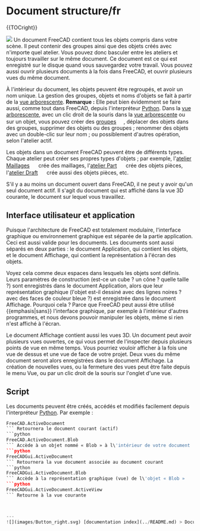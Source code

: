 # Document structure/fr
{{TOCright}}

![](images/Screenshot_treeview.jpg ) Un document FreeCAD contient tous les objets compris dans votre scène. Il peut contenir des groupes ainsi que des objets créés avec n\'importe quel atelier. Vous pouvez donc basculer entre les ateliers et toujours travailler sur le même document. Ce document est ce qui est enregistré sur le disque quand vous sauvegardez votre travail. Vous pouvez aussi ouvrir plusieurs documents à la fois dans FreeCAD, et ouvrir plusieurs vues du même document.

À l\'intérieur du document, les objets peuvent être regroupés, et avoir un nom unique. La gestion des groupes, objets et noms d\'objets se fait à partir de la [vue arborescente](Tree_view/fr.md). **Remarque :** Elle peut bien évidemment se faire aussi, comme tout dans FreeCAD, depuis l\'interpréteur [Python](Python/fr.md). Dans la [vue arborescente](Tree_view/fr.md), avec un clic droit de la souris dans la [vue arborescente](Tree_view/fr.md) ou sur un objet, vous pouvez créer des [groupes](Std_Group/fr.md) <img alt="" src=images/Std_Group.svg  style="width:16px;">, déplacer des objets dans des groupes, supprimer des objets ou des groupes ; renommer des objets avec un double-clic sur leur nom ; ou possiblement d\'autres opération, selon l\'atelier actif.

Les objets dans un document FreeCAD peuvent être de différents types. Chaque atelier peut créer ses propres types d\'objets ; par exemple, l\'[atelier Maillages](Mesh_Workbench/fr.md) <img alt="" src=images/Workbench_Mesh.svg  style="width:16px;"> crée des maillages, l\'[atelier Part](Part_Workbench/fr.md) <img alt="" src=images/Workbench_Part.svg  style="width:16px;"> crée des objets pièces, l\'[atelier Draft](Draft_Workbench/fr.md) <img alt="" src=images/Workbench_Draft.svg  style="width:16px;"> crée aussi des objets pièces, etc.

S\'il y a au moins un document ouvert dans FreeCAD, il ne peut y avoir qu\'un seul document actif. Il s\'agit du document qui est affiché dans la vue 3D courante, le document sur lequel vous travaillez.

## Interface utilisateur et application 

Puisque l\'architecture de FreeCAD est totalement modulaire, l\'interface graphique ou environnement graphique est séparée de la partie application. Ceci est aussi valide pour les documents. Les documents sont aussi séparés en deux parties : le document Application, qui contient les objets, et le document Affichage, qui contient la représentation à l\'écran des objets.

Voyez cela comme deux espaces dans lesquels les objets sont définis. Leurs paramètres de construction (est-ce un cube ? un cône ? quelle taille ?) sont enregistrés dans le document Application, alors que leur représentation graphique (l\'objet est-il dessiné avec des lignes noires ? avec des faces de couleur bleue ?) est enregistrée dans le document Affichage. Pourquoi cela ? Parce que FreeCAD peut aussi être utilisé {{emphasis|sans}} l\'interface graphique, par exemple à l\'intérieur d\'autres programmes, et nous devons pouvoir manipuler les objets, même si rien n\'est affiché à l\'écran.

Le document Affichage contient aussi les vues 3D. Un document peut avoir plusieurs vues ouvertes, ce qui vous permet de l\'inspecter depuis plusieurs points de vue en même temps. Vous pourriez vouloir afficher à la fois une vue de dessus et une vue de face de votre projet. Deux vues du même document seront alors enregistrées dans le document Affichage. La création de nouvelles vues, ou la fermeture des vues peut être faite depuis le menu Vue, ou par un clic droit de la souris sur l\'onglet d\'une vue.

## Script

Les documents peuvent être créés, accédés et modifiés facilement depuis l\'interpréteur [Python](Python/fr.md). Par exemple : 
```python
FreeCAD.ActiveDocument
``` Retournera le document courant (actif) 
```python
FreeCAD.ActiveDocument.Blob
``` Accède à un objet nommé « Blob » à l\'intérieur de votre document 
```python
FreeCADGui.ActiveDocument
``` Retournera la vue document associée au document courant 
```python
FreeCADGui.ActiveDocument.Blob
``` Accède à la représentation graphique (vue) de l\'objet « Blob » 
```python
FreeCADGui.ActiveDocument.ActiveView
``` Retourne à la vue courante



---
![](images/Button_right.svg) [documentation index](../README.md) > Document structure/fr
